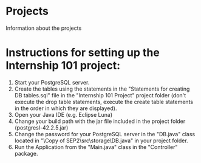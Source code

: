 # Projects
  Information about the projects

 # Instructions for setting up the Internship 101 project:
  
  1. Start your PostgreSQL server.
  2. Create the tables using the statements in the "Statements for creating DB tables.sql" file in the "Internship 101 Project" project folder (don't execute the drop table statements, execute the create table statements in the order in which they are displayed).
  3. Open your Java IDE (e.g. Eclipse Luna)
  4. Change your build path with the jar file included in the project folder (postgresl-42.2.5.jar)
  5. Change the password for your PostgreSQL server in the "DB.java" class located in "\Copy of SEP2\src\storage\DB.java" in your project folder.
  6. Run the Application from the "Main.java" class in the "Controller" package.
